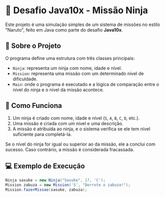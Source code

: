 # 🥷 Desafio Java10x - Missão Ninja

Este projeto é uma simulação simples de um sistema de missões no estilo "Naruto", feito em Java como parte do desafio **Java10x**.

## 📄 Sobre o Projeto

O programa define uma estrutura com três classes principais:

- `Ninja`: representa um ninja com nome, idade e nível.
- `Mission`: representa uma missão com um determinado nível de dificuldade.
- `Main`: onde o programa é executado e a lógica de comparação entre o nível do ninja e o nível da missão acontece.

## 🚀 Como Funciona

1. Um ninja é criado com nome, idade e nível (`S`, `A`, `B`, `C`, `D`, etc.).
2. Uma missão é criada com um nível e uma descrição.
3. A missão é atribuída ao ninja, e o sistema verifica se ele tem nível suficiente para completá-la.

Se o nível do ninja for igual ou superior ao da missão, ele a conclui com sucesso. Caso contrário, a missão é considerada fracassada.

## 💻 Exemplo de Execução

```java
Ninja sasuke = new Ninja("Sasuke", 17, 'C');
Mission zabuza = new Mission('S', "Derrote o zabuza!");
Mission.fazerMissao(sasuke, zabuza);
